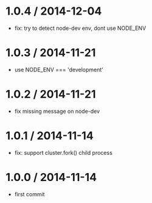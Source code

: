 
1.0.4 / 2014-12-04
==================

 * fix: try to detect node-dev env, dont use NODE_ENV

1.0.3 / 2014-11-21
==================

 * use NODE_ENV === 'development'

1.0.2 / 2014-11-21
==================

 * fix missing message on node-dev

1.0.1 / 2014-11-14
==================

 * fix: support cluster.fork() child process

1.0.0 / 2014-11-14
==================

 * first commit
